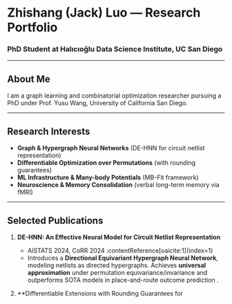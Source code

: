 # Zhishang (Jack) Luo — Research Portfolio

### PhD Student at Halıcıoğlu Data Science Institute, UC San Diego

---

##  About Me

I am a graph learning and combinatorial optimization researcher pursuing a PhD under Prof. Yusu Wang, University of California San Diego.

---

##  Research Interests

- **Graph & Hypergraph Neural Networks** (DE-HNN for circuit netlist representation)  
- **Differentiable Optimization over Permutations** (with rounding guarantees)  
- **ML Infrastructure & Many-body Potentials** (MB-Fit framework)  
- **Neuroscience & Memory Consolidation** (verbal long-term memory via fMRI)

---

##  Selected Publications

1. **DE-HNN: An Effective Neural Model for Circuit Netlist Representation**  
   - AISTATS 2024, CoRR 2024 :contentReference[oaicite:1]{index=1}  
   - Introduces a **Directional Equivariant Hypergraph Neural Network**, modeling netlists as directed hypergraphs. Achieves **universal approximation** under permutation equivariance/invariance and outperforms SOTA models in place-and-route outcome prediction .

2. **Differentiable Extensions with Rounding Guarantees for

